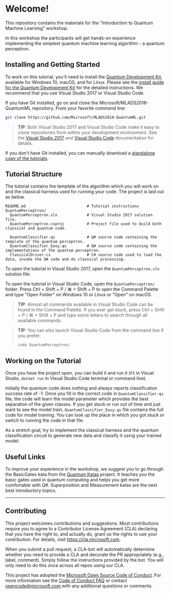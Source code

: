 ﻿# Welcome!

This repository contains the materials for the "Introduction to Quantum Machine Learning" workshop. 

In this workshop the participants will get hands-on experience implementing the simplest quantum machine learning algorithm - a quantum perceptron.

## Installing and Getting Started

To work on this tutorial, you'll need to install the [Quantum Development Kit](https://docs.microsoft.com/quantum), available for Windows 10, macOS, and for Linux.
Please see the [install guide for the Quantum Development Kit](https://docs.microsoft.com/quantum/install-guide/) for the detailed instructions. We recommend that you use Visual Studio 2017 or Visual Studio Code.

If you have Git installed, go on and clone the Microsoft/MLADS2018-QuantumML repository. From your favorite command line:

```bash
git clone https://github.com/Microsoft/MLADS2018-QuantumML.git
```

> **TIP**: Both Visual Studio 2017 and Visual Studio Code make it easy to clone repositories from within your development environment.
> See the [Visual Studio 2017](https://docs.microsoft.com/en-us/vsts/git/tutorial/clone?view=vsts&tabs=visual-studio#clone-from-another-git-provider) and [Visual Studio Code](https://code.visualstudio.com/docs/editor/versioncontrol#_cloning-a-repository) documentation for details.

If you don't have Git installed, you can manually download a [standalone copy of the tutorials](https://github.com/Microsoft/MLADS2018-QuantumML/archive/master.zip).

## Tutorial Structure

The tutorial contains the template of the algorithm which you will work on and the classical harness used for running your code. The project is laid out as below.

```
README.md                           # Tutorial instructions
QuantumPerceptron/
  QuantumPerceptron.sln             # Visual Studio 2017 solution file.
  QuantumPerceptron.csproj          # Project file used to build both classical and quantum code.

  QuantumClassifier.qs              # Q# source code containing the template of the quantum perceptron.
  QuantumClassifier_Easy.qs         # Q# source code containing the implementations of the quantum perceptron.
  ClassicalDriver.cs                # C# source code used to load the data, invoke the Q# code and do classical processing.
```

To open the tutorial in Visual Studio 2017, open the `QuantumPerceptron.sln` solution file.

To open the tutorial in Visual Studio Code, open the `QuantumPerceptron/` folder.
Press Ctrl + Shift + P / ⌘ + Shift + P to open the Command Palette and type "Open Folder" on Windows 10 or Linux or "Open" on macOS.

> **TIP**: Almost all commands available in Visual Studio Code can be found in the Command Palette.
> If you ever get stuck, press Ctrl + Shfit + P / ⌘ + Shift + P and type some letters to search through all available commands.

> **TIP**: You can also launch Visual Studio Code from the command line if you prefer:
> ```bash
> code QuantumPerceptron/
> ```

## Working on the Tutorial

Once you have the project open, you can build it and run it (`F5` in Visual Studio, `dotnet run` in Visual Studio Code terminal or command line). 

Initially the quantum code does nothing and always reports classification success rate of -1. 
Once you fill in the correct code in `QuantumClassifier.qs` file, the code will learn the model parameter which provides the best separation of the given classes.
If you get stuck or run out of time and just want to see the model train,
`QuantumClassifier_Easy.qs` file contains the full code for model training. You can look up the place in which you got stuck or switch to running the code in that file.

As a stretch goal, try to implement the classical harness and the quantum classification circuit to generate new data and classify it using your trained model.

## Useful Links

To improve your experience in the workshop, we suggest you to go through the BasicGates kata from the [Quantum Katas](https://github.com/Microsoft/QuantumKatas) project. 
It teaches you the basic gates used in quantum computing and helps you get more comfortable with Q#. 
Superposition and Measurement katas are the next best introductory topics.

---

## Contributing

This project welcomes contributions and suggestions.  Most contributions require you to agree to a
Contributor License Agreement (CLA) declaring that you have the right to, and actually do, grant us
the rights to use your contribution. For details, visit https://cla.microsoft.com.

When you submit a pull request, a CLA-bot will automatically determine whether you need to provide
a CLA and decorate the PR appropriately (e.g., label, comment). Simply follow the instructions
provided by the bot. You will only need to do this once across all repos using our CLA.

This project has adopted the [Microsoft Open Source Code of Conduct](https://opensource.microsoft.com/codeofconduct/).
For more information see the [Code of Conduct FAQ](https://opensource.microsoft.com/codeofconduct/faq/) or
contact [opencode@microsoft.com](mailto:opencode@microsoft.com) with any additional questions or comments.
